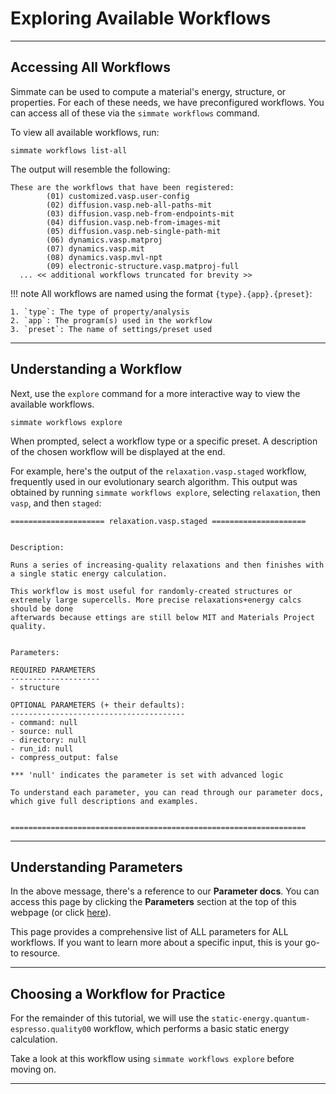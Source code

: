 # Exploring Available Workflows

----------------------------------------------------------------------

## Accessing All Workflows

Simmate can be used to compute a material's energy, structure, or properties. For each of these needs, we have preconfigured workflows. You can access all of these via the `simmate workflows` command.

To view all available workflows, run:

``` shell
simmate workflows list-all
```

The output will resemble the following:

```
These are the workflows that have been registered:
        (01) customized.vasp.user-config
        (02) diffusion.vasp.neb-all-paths-mit
        (03) diffusion.vasp.neb-from-endpoints-mit
        (04) diffusion.vasp.neb-from-images-mit
        (05) diffusion.vasp.neb-single-path-mit
        (06) dynamics.vasp.matproj
        (07) dynamics.vasp.mit
        (08) dynamics.vasp.mvl-npt
        (09) electronic-structure.vasp.matproj-full
  ... << additional workflows truncated for brevity >>
```

!!! note
    All workflows are named using the format `{type}.{app}.{preset}`:

    1. `type`: The type of property/analysis
    2. `app`: The program(s) used in the workflow
    3. `preset`: The name of settings/preset used

----------------------------------------------------------------------

## Understanding a Workflow

Next, use the `explore` command for a more interactive way to view the available workflows.

``` shell
simmate workflows explore
```

When prompted, select a workflow type or a specific preset. A description of the chosen workflow will be displayed at the end.

For example, here's the output of the `relaxation.vasp.staged` workflow, frequently used in our evolutionary search algorithm. This output was obtained by running `simmate workflows explore`, selecting `relaxation`, then `vasp`, and then `staged`:

```
===================== relaxation.vasp.staged =====================


Description:

Runs a series of increasing-quality relaxations and then finishes with a single static energy calculation.

This workflow is most useful for randomly-created structures or extremely large supercells. More precise relaxations+energy calcs should be done
afterwards because ettings are still below MIT and Materials Project quality.


Parameters:

REQUIRED PARAMETERS
--------------------
- structure

OPTIONAL PARAMETERS (+ their defaults):
---------------------------------------
- command: null
- source: null
- directory: null
- run_id: null
- compress_output: false

*** 'null' indicates the parameter is set with advanced logic

To understand each parameter, you can read through our parameter docs, which give full descriptions and examples.


==================================================================
```

----------------------------------------------------------------------

## Understanding Parameters

In the above message, there's a reference to our **Parameter docs**. You can access this
page by clicking the **Parameters** section at the top of this webpage (or click [here](/simmate/parameters)).

This page provides a comprehensive list of ALL parameters for ALL workflows. If you want to learn more about a specific input, this is your go-to resource.

----------------------------------------------------------------------

## Choosing a Workflow for Practice

For the remainder of this tutorial, we will use the `static-energy.quantum-espresso.quality00` workflow, which performs a basic static energy calculation.

Take a look at this workflow using `simmate workflows explore` before moving on.

----------------------------------------------------------------------
